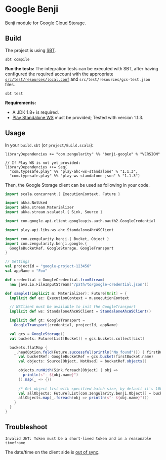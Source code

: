 # Google Benji

Benji module for Google Cloud Storage.

## Build

The project is using [SBT](http://www.scala-sbt.org/).

    sbt compile

**Run the tests:** The integration tests can be executed with SBT, after having configured the required account with the appropriate [`src/test/resources/local.conf`](./src/test/resources/local.conf.sample) and `src/test/resources/gcs-test.json` files.

    sbt test

**Requirements:**

- A JDK 1.8+ is required.
- [Play Standalone WS](https://github.com/playframework/play-ws) must be provided; Tested with version 1.1.3.

## Usage

In your `build.sbt` (or `project/Build.scala`):

```
libraryDependencies += "com.zengularity" %% "benji-google" % "VERSION"

// If Play WS is not yet provided:
libraryDependencies ++= Seq(
  "com.typesafe.play" %% "play-ahc-ws-standalone" % "1.1.3",
  "com.typesafe.play" %% "play-ws-standalone-json" % "1.1.3")
```

Then, the Google Storage client can be used as following in your code.

```scala
import scala.concurrent.{ ExecutionContext, Future }

import akka.NotUsed
import akka.stream.Materializer
import akka.stream.scaladsl.{ Sink, Source }

import com.google.api.client.googleapis.auth.oauth2.GoogleCredential

import play.api.libs.ws.ahc.StandaloneAhcWSClient

import com.zengularity.benji.{ Bucket, Object }
import com.zengularity.benji.google.{
  GoogleBucketRef, GoogleStorage, GoogleTransport
}

// Settings
val projectId = "google-project-123456"
val appName = "Foo"

def credential = GoogleCredential.fromStream(
  new java.io.FileInputStream("/path/to/google-credential.json"))

def sample1(implicit m: Materializer): Future[Unit] = {
  implicit def ec: ExecutionContext = m.executionContext

  // WSClient must be available to init the GoogleTransport
  implicit def ws: StandaloneAhcWSClient = StandaloneAhcWSClient()

  implicit def gt: GoogleTransport =
    GoogleTransport(credential, projectId, appName)

  val gcs = GoogleStorage()
  val buckets: Future[List[Bucket]] = gcs.buckets.collect[List]

  buckets.flatMap {
    _.headOption.fold(Future.successful(println("No found"))) { firstBucket =>
      val bucketRef: GoogleBucketRef = gcs.bucket(firstBucket.name)
      val objects: Source[Object, NotUsed] = bucketRef.objects()

      objects.runWith(Sink.foreach[Object] { obj =>
        println(s"- ${obj.name}")
      }).map(_ => {})
      
      /* Get object list with specified batch size, by default it's 1000 */
      val allObjects: Future[List[com.zengularity.benji.Object]] = bucketRef.objects.withBatchSize(100).collect[List]()
      allObjects.map(_.foreach(obj => println(s"- ${obj.name}")))
    }
  }
}
```

## Troubleshoot

    Invalid JWT: Token must be a short-lived token and in a reasonable timeframe

The date/time on the client side is [out of sync](http://stackoverflow.com/a/36201957/3347384).
